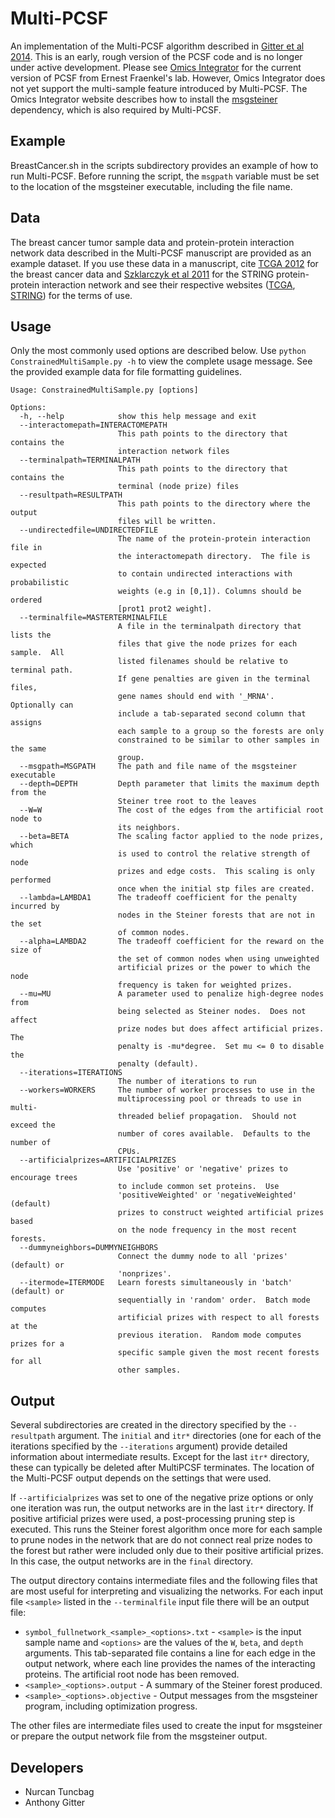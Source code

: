 [Gitter et al 2014]: http://www.worldscientific.com/doi/abs/10.1142/9789814583220_0005
[Omics Integrator]: http://fraenkel.mit.edu/omicsintegrator
[msgsteiner]: http://areeweb.polito.it/ricerca/cmp/code/bpsteiner
[TCGA 2012]: http://www.nature.com/nature/journal/v490/n7418/full/nature11412.html
[Szklarczyk et al 2011]: http://nar.oxfordjournals.org/content/39/suppl_1/D561.long
[TCGA]: http://cancergenome.nih.gov/publications/publicationguidelines
[STRING]: http://string-db.org/newstring_cgi/show_download_page.pl

# Multi-PCSF
An implementation of the Multi-PCSF algorithm described in [Gitter et al 2014].
This is an early, rough version of the PCSF code and is no longer under active
development.  Please see [Omics Integrator] for the current version of PCSF
from Ernest Fraenkel's lab.  However, Omics Integrator does not yet support the
multi-sample feature introduced by Multi-PCSF.  The Omics Integrator website
describes how to install the [msgsteiner] dependency, which is also required
by Multi-PCSF.

## Example
BreastCancer.sh in the scripts subdirectory provides an example of how to run
Multi-PCSF.  Before running the script, the `msgpath` variable must be set to
the location of the msgsteiner executable, including the file name.

## Data
The breast cancer tumor sample data and protein-protein interaction network
data described in the Multi-PCSF manuscript are provided as an example
dataset.  If you use these data in a manuscript, cite [TCGA 2012] for
the breast cancer data and [Szklarczyk et al 2011] for the STRING
protein-protein interaction network and see their respective websites
([TCGA], [STRING]) for the terms of use.

## Usage
Only the most commonly used options are described below.  Use
`python ConstrainedMultiSample.py -h` to view the complete usage message.
See the provided example data for file formatting guidelines.
```
Usage: ConstrainedMultiSample.py [options]

Options:
  -h, --help            show this help message and exit
  --interactomepath=INTERACTOMEPATH
                        This path points to the directory that contains the
                        interaction network files
  --terminalpath=TERMINALPATH
                        This path points to the directory that contains the
                        terminal (node prize) files
  --resultpath=RESULTPATH
                        This path points to the directory where the output
                        files will be written.
  --undirectedfile=UNDIRECTEDFILE
                        The name of the protein-protein interaction file in
                        the interactomepath directory.  The file is expected
                        to contain undirected interactions with probabilistic
                        weights (e.g in [0,1]). Columns should be ordered
                        [prot1 prot2 weight].
  --terminalfile=MASTERTERMINALFILE
                        A file in the terminalpath directory that lists the
                        files that give the node prizes for each sample.  All
                        listed filenames should be relative to terminal path.
                        If gene penalties are given in the terminal files,
                        gene names should end with '_MRNA'.  Optionally can
                        include a tab-separated second column that assigns
                        each sample to a group so the forests are only
                        constrained to be similar to other samples in the same
                        group.
  --msgpath=MSGPATH     The path and file name of the msgsteiner executable
  --depth=DEPTH         Depth parameter that limits the maximum depth from the
                        Steiner tree root to the leaves
  --W=W                 The cost of the edges from the artificial root node to
                        its neighbors.
  --beta=BETA           The scaling factor applied to the node prizes, which
                        is used to control the relative strength of node
                        prizes and edge costs.  This scaling is only performed
                        once when the initial stp files are created.
  --lambda=LAMBDA1      The tradeoff coefficient for the penalty incurred by
                        nodes in the Steiner forests that are not in the set
                        of common nodes.
  --alpha=LAMBDA2       The tradeoff coefficient for the reward on the size of
                        the set of common nodes when using unweighted
                        artificial prizes or the power to which the node
                        frequency is taken for weighted prizes.
  --mu=MU               A parameter used to penalize high-degree nodes from
                        being selected as Steiner nodes.  Does not affect
                        prize nodes but does affect artificial prizes.  The
                        penalty is -mu*degree.  Set mu <= 0 to disable the
                        penalty (default).
  --iterations=ITERATIONS
                        The number of iterations to run
  --workers=WORKERS     The number of worker processes to use in the
                        multiprocessing pool or threads to use in multi-
                        threaded belief propagation.  Should not exceed the
                        number of cores available.  Defaults to the number of
                        CPUs.
  --artificialprizes=ARTIFICIALPRIZES
                        Use 'positive' or 'negative' prizes to encourage trees
                        to include common set proteins.  Use
                        'positiveWeighted' or 'negativeWeighted' (default)
                        prizes to construct weighted artificial prizes based
                        on the node frequency in the most recent forests.
  --dummyneighbors=DUMMYNEIGHBORS
                        Connect the dummy node to all 'prizes' (default) or
                        'nonprizes'.
  --itermode=ITERMODE   Learn forests simultaneously in 'batch' (default) or
                        sequentially in 'random' order.  Batch mode computes
                        artificial prizes with respect to all forests at the
                        previous iteration.  Random mode computes prizes for a
                        specific sample given the most recent forests for all
                        other samples.
```

## Output
Several subdirectories are created in the directory specified by the
`--resultpath` argument.  The `initial` and `itr*` directories (one for each
of the iterations specified by the `--iterations` argument) provide detailed
information about intermediate results.  Except for the last `itr*` directory,
these can typically be deleted after MultiPCSF terminates.  The location of
the Multi-PCSF output depends on the settings that were used.

If `--artificialprizes` was set to one of the negative prize options or only
one iteration was run, the output networks are in the last `itr*`
directory.  If positive artificial prizes were used, a post-processing
pruning step is executed.  This runs the Steiner forest algorithm once more
for each sample to prune nodes in the network that are do not connect
real prize nodes to the forest but rather were included only due to their
positive artificial prizes.  In this case, the output networks are in the
`final` directory.

The output directory contains intermediate files and the following files that
are most useful for interpreting and visualizing the networks.  For each
input file `<sample>` listed in the `--terminalfile` input file there will
be an output file:
* `symbol_fullnetwork_<sample>_<options>.txt` - `<sample>` is the input sample
name and `<options>` are the values of the `W`, `beta`, and `depth` arguments.
This tab-separated file contains a line for each edge in the output network,
where each line provides the names of the interacting proteins.  The artificial
root node has been removed.
* `<sample>_<options>.output` - A summary of the Steiner forest produced.
* `<sample>_<options>.objective` - Output messages from the msgsteiner program,
including optimization progress.

The other files are intermediate files used to create the input for msgsteiner
or prepare the output network file from the msgsteiner output.

## Developers
* Nurcan Tuncbag
* Anthony Gitter